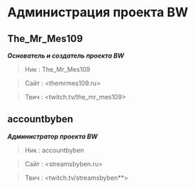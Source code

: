 # Администрация проекта BW

## The_Mr_Mes109
***Основатель и создатель проекта BW***
>Ник : The_Mr_Mes109

>Сайт : <themrmes109.ru>

>Твич : <twitch.tv/the_mr_mes109>


## accountbyben
***Администратор проекта BW***
>Ник : accountbyben

>Сайт : <streamsbyben.ru>

>Твич : <twitch.tv/streamsbyben**>
